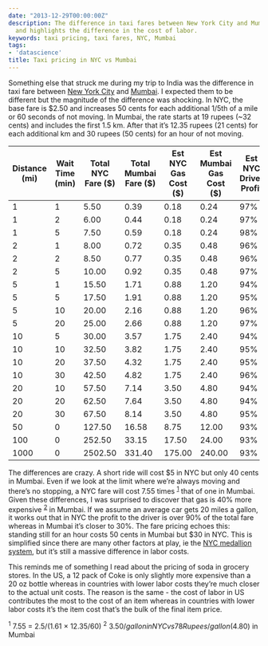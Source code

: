 ```yaml
---
date: "2013-12-29T00:00:00Z"
description: The difference in taxi fares between New York City and Mumbai is huge
  and highlights the difference in the cost of labor.
keywords: taxi pricing, taxi fares, NYC, Mumbai
tags:
- 'datascience'
title: Taxi pricing in NYC vs Mumbai
---
```


Something else that struck me during my trip to India was the difference in taxi fare between <a href="http://www.nyc.gov/html/tlc/html/passenger/taxicab_rate.shtml" target="_blank">New York City</a> and <a href="http://www.taxiautofare.com/taxi-fare-card/Mumbai-Taxi-fare" target="_blank">Mumbai</a>. I expected them to be different but the magnitude of the difference was shocking. In NYC, the base fare is $2.50 and increases 50 cents for each additional 1/5th of a mile or 60 seconds of not moving. In Mumbai, the rate starts at 19 rupees (~32 cents) and includes the first 1.5 km. After that it’s 12.35 rupees (21 cents) for each additional km and 30 rupees (50 cents) for an hour of not moving.

<table class="table"><thead><tr><th>Distance (mi)</th><th>Wait Time (min)</th><th>Total NYC Fare ($)</th><th>Total Mumbai Fare ($)</th><th>Est NYC Gas Cost ($)</th><th>Est Mumbai Gas Cost ($)</th><th>Est NYC Driver Profit</th><th>Est Mumbai Driver Profit</th></tr></thead><tbody><tr><td>1</td><td>1</td><td>5.50</td><td>0.39</td><td>0.18</td><td>0.24</td><td>97%</td><td>38%</td></tr><tr><td>1</td><td>2</td><td>6.00</td><td>0.44</td><td>0.18</td><td>0.24</td><td>97%</td><td>45%</td></tr><tr><td>1</td><td>5</td><td>7.50</td><td>0.59</td><td>0.18</td><td>0.24</td><td>98%</td><td>59%</td></tr><tr><td>2</td><td>1</td><td>8.00</td><td>0.72</td><td>0.35</td><td>0.48</td><td>96%</td><td>33%</td></tr><tr><td>2</td><td>2</td><td>8.50</td><td>0.77</td><td>0.35</td><td>0.48</td><td>96%</td><td>38%</td></tr><tr><td>2</td><td>5</td><td>10.00</td><td>0.92</td><td>0.35</td><td>0.48</td><td>97%</td><td>48%</td></tr><tr><td>5</td><td>1</td><td>15.50</td><td>1.71</td><td>0.88</td><td>1.20</td><td>94%</td><td>30%</td></tr><tr><td>5</td><td>5</td><td>17.50</td><td>1.91</td><td>0.88</td><td>1.20</td><td>95%</td><td>37%</td></tr><tr><td>5</td><td>10</td><td>20.00</td><td>2.16</td><td>0.88</td><td>1.20</td><td>96%</td><td>45%</td></tr><tr><td>5</td><td>20</td><td>25.00</td><td>2.66</td><td>0.88</td><td>1.20</td><td>97%</td><td>55%</td></tr><tr><td>10</td><td>5</td><td>30.00</td><td>3.57</td><td>1.75</td><td>2.40</td><td>94%</td><td>33%</td></tr><tr><td>10</td><td>10</td><td>32.50</td><td>3.82</td><td>1.75</td><td>2.40</td><td>95%</td><td>37%</td></tr><tr><td>10</td><td>20</td><td>37.50</td><td>4.32</td><td>1.75</td><td>2.40</td><td>95%</td><td>44%</td></tr><tr><td>10</td><td>30</td><td>42.50</td><td>4.82</td><td>1.75</td><td>2.40</td><td>96%</td><td>50%</td></tr><tr><td>20</td><td>10</td><td>57.50</td><td>7.14</td><td>3.50</td><td>4.80</td><td>94%</td><td>33%</td></tr><tr><td>20</td><td>20</td><td>62.50</td><td>7.64</td><td>3.50</td><td>4.80</td><td>94%</td><td>37%</td></tr><tr><td>20</td><td>30</td><td>67.50</td><td>8.14</td><td>3.50</td><td>4.80</td><td>95%</td><td>41%</td></tr><tr><td>50</td><td>0</td><td>127.50</td><td>16.58</td><td>8.75</td><td>12.00</td><td>93%</td><td>28%</td></tr><tr><td>100</td><td>0</td><td>252.50</td><td>33.15</td><td>17.50</td><td>24.00</td><td>93%</td><td>28%</td></tr><tr><td>1000</td><td>0</td><td>2502.50</td><td>331.40</td><td>175.00</td><td>240.00</td><td>93%</td><td>28%</td></tr></tbody></table>

The differences are crazy. A short ride will cost $5 in NYC but only 40 cents in Mumbai. Even if we look at the limit where we’re always moving and there’s no stopping, a NYC fare will cost 7.55 times <sup><a href="#footnote1">1</a></sup> that of one in Mumbai. Given these differences, I was surprised to discover that gas is 40% more expensive <sup><a href="#footnote2">2</a></sup> in Mumbai. If we assume an average car gets 20 miles a gallon, it works out that in NYC the profit to the driver is over 90% of the total fare whereas in Mumbai it’s closer to 30%. The fare pricing echoes this: standing still for an hour costs 50 cents in Mumbai but $30 in NYC. This is simplified since there are many other factors at play, ie the <a href="
http://en.wikipedia.org/wiki/Taxicabs_of_New_York_City#Medallions" target="_blank">NYC medallion system</a>, but it’s still a massive difference in labor costs.

This reminds me of something I read about the pricing of soda in grocery stores. In the US, a 12 pack of Coke is only slightly more expensive than a 20 oz bottle whereas in countries with lower labor costs they’re much closer to the actual unit costs. The reason is the same - the cost of labor in US contributes the most to the cost of an item whereas in countries with lower labor costs it’s the item cost that’s the bulk of the final item price.

<sup id="footnote1">1</sup> 7.55 = 2.5/(1.61 &times; 12.35/60)
<sup id="footnote2">2</sup> $3.50/gallon in NYC vs 78 Rupees/gallon ($4.80) in Mumbai
